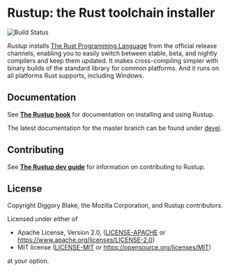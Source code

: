 # Rustup: the Rust toolchain installer

![Build Status][actions-default-branch]

*Rustup* installs [The Rust Programming Language][rustlang] from the official
release channels, enabling you to easily switch between stable, beta,
and nightly compilers and keep them updated. It makes cross-compiling
simpler with binary builds of the standard library for common platforms.
And it runs on all platforms Rust supports, including Windows.

[rustlang]: https://www.rust-lang.org

## Documentation

See [**The Rustup book**](https://rust-lang.github.io/rustup/) for
documentation on installing and using Rustup.

The latest documentation for the master branch can be found
under [devel](https://rust-lang.github.io/rustup/devel/).

## Contributing

See [**The Rustup dev guide**](https://rust-lang.github.io/rustup/dev-guide) for information on contributing to Rustup.

## License

Copyright Diggory Blake, the Mozilla Corporation, and Rustup
contributors.

Licensed under either of

* Apache License, Version 2.0, ([LICENSE-APACHE](LICENSE-APACHE) or https://www.apache.org/licenses/LICENSE-2.0)
* MIT license ([LICENSE-MIT](LICENSE-MIT) or https://opensource.org/licenses/MIT)

at your option.

<!-- Badges -->
[actions-default-branch]: https://github.com/rust-lang/rustup/actions/workflows/ci.yaml/badge.svg
